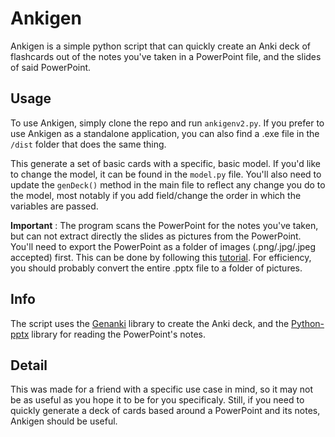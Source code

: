 # Ankigen
Ankigen is a simple python script that can quickly create an Anki deck of flashcards out of the notes you've taken in a PowerPoint file, and the slides of said PowerPoint. 

## Usage 
To use Ankigen, simply clone the repo and run `ankigenv2.py`. If you prefer to use Ankigen as a standalone application, you can also find a .exe file in the `/dist` folder that does the same thing. 

This generate a set of basic cards with a specific, basic model. If you'd like to change the model, it can be found in the `model.py` file. You'll also need to update the `genDeck()` method in the main file to reflect any change you do to the model, most notably if you add field/change the order in which the variables are passed. 

**Important** : The program scans the PowerPoint for the notes you've taken, but can not extract directly the slides as pictures from the PowerPoint. You'll need to export the PowerPoint as a folder of images (.png/.jpg/.jpeg accepted) first. This can be done by following this [tutorial](https://www.youtube.com/watch?v=Rqf0pYlBUdk). For efficiency, you should probably convert the entire .pptx file to a folder of pictures. 

## Info
The script uses the [Genanki](https://github.com/kerrickstaley/genanki) library to create the Anki deck, and the [Python-pptx](https://github.com/scanny/python-pptx) library for reading the PowerPoint's notes. 

## Detail
This was made for a friend with a specific use case in mind, so it may not be as useful as you hope it to be for you specificaly. Still, if you need to quickly generate a deck of cards based around a PowerPoint and its notes, Ankigen should be useful. 



